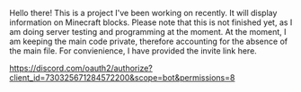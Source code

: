 Hello there! This is a project I've been working on recently. It will display information on Minecraft blocks. Please note that this is not finished yet, as I am doing server testing and programming at the moment. At the moment, I am keeping the main code private, therefore accounting for the absence of the main file. For convienience, I have provided the invite link here.

https://discord.com/oauth2/authorize?client_id=730325671284572200&scope=bot&permissions=8
